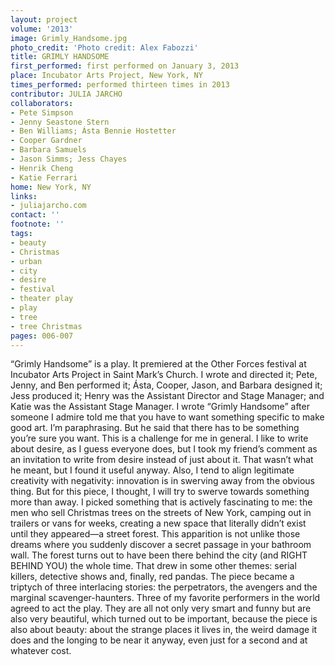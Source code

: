 ```yaml
---
layout: project
volume: '2013'
image: Grimly_Handsome.jpg
photo_credit: 'Photo credit: Alex Fabozzi'
title: GRIMLY HANDSOME
first_performed: first performed on January 3, 2013
place: Incubator Arts Project, New York, NY
times_performed: performed thirteen times in 2013
contributor: JULIA JARCHO
collaborators:
- Pete Simpson
- Jenny Seastone Stern
- Ben Williams; Ásta Bennie Hostetter
- Cooper Gardner
- Barbara Samuels
- Jason Simms; Jess Chayes
- Henrik Cheng
- Katie Ferrari
home: New York, NY
links:
- juliajarcho.com
contact: ''
footnote: ''
tags:
- beauty
- Christmas
- urban
- city
- desire
- festival
- theater play
- play
- tree
- tree Christmas
pages: 006-007
---
```


“Grimly Handsome” is a play. It premiered at the Other Forces festival at Incubator Arts Project in Saint Mark’s Church. I wrote and directed it; Pete, Jenny, and Ben performed it; Ásta, Cooper, Jason, and Barbara designed it; Jess produced it; Henry was the Assistant Director and Stage Manager; and Katie was the Assistant Stage Manager. I wrote “Grimly Handsome” after someone I admire told me that you have to want something specific to make good art. I’m paraphrasing. But he said that there has to be something you’re sure you want. This is a challenge for me in general. I like to write about desire, as I guess everyone does, but I took my friend’s comment as an invitation to write from desire instead of just about it. That wasn’t what he meant, but I found it useful anyway. Also, I tend to align legitimate creativity with negativity: innovation is in swerving away from the obvious thing. But for this piece, I thought, I will try to swerve towards something more than away. I picked something that is actively fascinating to me: the men who sell Christmas trees on the streets of New York, camping out in trailers or vans for weeks, creating a new space that literally didn’t exist until they appeared—a street forest. This apparition is not unlike those dreams where you suddenly discover a secret passage in your bathroom wall. The forest turns out to have been there behind the city (and RIGHT BEHIND YOU) the whole time. That drew in some other themes: serial killers, detective shows and, finally, red pandas. The piece became a triptych of three interlacing stories: the perpetrators, the avengers and the marginal scavenger-haunters. Three of my favorite performers in the world agreed to act the play. They are all not only very smart and funny but are also very beautiful, which turned out to be important, because the piece is also about beauty: about the strange places it lives in, the weird damage it does and the longing to be near it anyway, even just for a second and at whatever cost.
